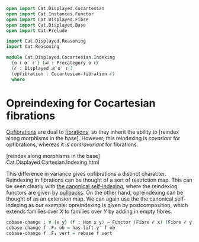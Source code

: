 ```agda
open import Cat.Displayed.Cocartesian
open import Cat.Instances.Functor
open import Cat.Displayed.Fibre
open import Cat.Displayed.Base
open import Cat.Prelude

import Cat.Displayed.Reasoning
import Cat.Reasoning

module Cat.Displayed.Cocartesian.Indexing
  {o ℓ o′ ℓ′} {ℬ : Precategory o ℓ}
  (ℰ : Displayed ℬ o′ ℓ′)
  (opfibration : Cocartesian-fibration ℰ)
  where
```

<!--
```agda
open Cat.Reasoning ℬ
open Displayed ℰ
open Cat.Displayed.Reasoning ℰ
open Cocartesian-fibration opfibration
open Functor
```
-->

# Opreindexing for Cocartesian fibrations

[Opfibrations] are dual to [fibrations], so they inherit the ability
to [reindex along morphisms in the base]. However, this reindexing is
*covariant* for opfibrations, whereas it is *contravariant* for
fibrations.

[Opfibrations]: Cat.Displayed.Cocartesian.html
[fibrations]: Cat.Displayed.Cartesian.html
[reindex along morphisms in the base] Cat.Displayed.Cartesian.Indexing.html

This difference in variance gives opfibrations a distinct character.
Reindexing in fibrations can be thought of a sort of restriction map.
This can be seen clearly with [the canonical self-indexing], where the
reindexing functors are given by [pullbacks]. On the other hand,
opreindexing can be thought of as an extension map. We can again use the
the canonical self-indexing as our example: opreindexing is given by
postcomposition, which extends families over $X$ to families over $Y$ by
adding in empty fibres.

[the canonical self-indexing]: Cat.Displayed.Instances.Slice.html
[pullbacks]: Cat.Diagram.Pullback.html

```agda
cobase-change : ∀ {x y} (f : Hom x y) → Functor (Fibre ℰ x) (Fibre ℰ y)
cobase-change f .F₀ ob = has-lift.y′ f ob
cobase-change f .F₁ vert = rebase f vert
```

<!--
```agda
cobase-change f .F-id =
  sym $ has-lift.uniquev _ _ _ $ to-pathp $
    idl[] ∙ (sym $ cancel _ _ (idr′ _))
cobase-change f .F-∘ f′ g′ =
  sym $ has-lift.uniquev _ _ _ $ to-pathp $
    smashl _ _
    ·· revive₁ (pullr[] _ (has-lift.commutesv _ _ _))
    ·· smashr _ _
    ·· revive₁ (pulll[] _ (has-lift.commutesv _ _ _))
      ·· smashl _ _
      ·· sym assoc[]
      ·· sym (smashr _ _)
```
-->
